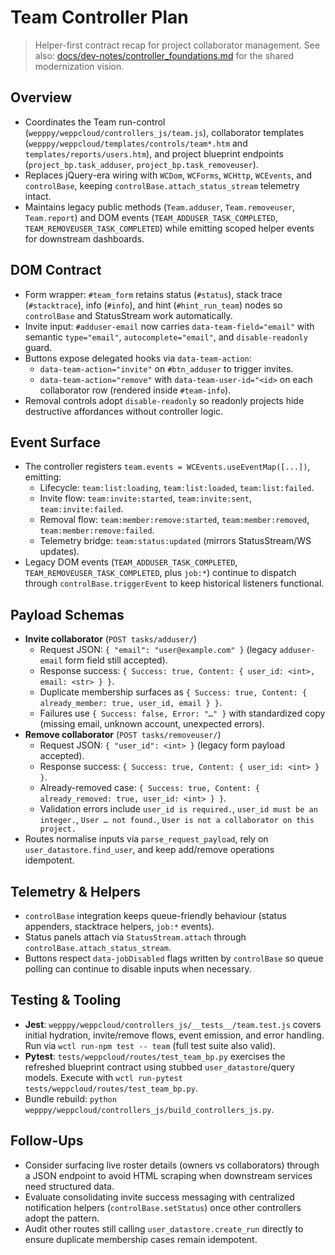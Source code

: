 # Team Controller Plan
> Helper-first contract recap for project collaborator management. See also: [docs/dev-notes/controller_foundations.md](controller_foundations.md) for the shared modernization vision.

## Overview
- Coordinates the Team run-control (`wepppy/weppcloud/controllers_js/team.js`), collaborator templates (`wepppy/weppcloud/templates/controls/team*.htm` and `templates/reports/users.htm`), and project blueprint endpoints (`project_bp.task_adduser`, `project_bp.task_removeuser`).
- Replaces jQuery-era wiring with `WCDom`, `WCForms`, `WCHttp`, `WCEvents`, and `controlBase`, keeping `controlBase.attach_status_stream` telemetry intact.
- Maintains legacy public methods (`Team.adduser`, `Team.removeuser`, `Team.report`) and DOM events (`TEAM_ADDUSER_TASK_COMPLETED`, `TEAM_REMOVEUSER_TASK_COMPLETED`) while emitting scoped helper events for downstream dashboards.

## DOM Contract
- Form wrapper: `#team_form` retains status (`#status`), stack trace (`#stacktrace`), info (`#info`), and hint (`#hint_run_team`) nodes so `controlBase` and StatusStream work automatically.
- Invite input: `#adduser-email` now carries `data-team-field="email"` with semantic `type="email"`, `autocomplete="email"`, and `disable-readonly` guard.
- Buttons expose delegated hooks via `data-team-action`:
  - `data-team-action="invite"` on `#btn_adduser` to trigger invites.
  - `data-team-action="remove"` with `data-team-user-id="<id>` on each collaborator row (rendered inside `#team-info`).
- Removal controls adopt `disable-readonly` so readonly projects hide destructive affordances without controller logic.

## Event Surface
- The controller registers `team.events = WCEvents.useEventMap([...])`, emitting:
  - Lifecycle: `team:list:loading`, `team:list:loaded`, `team:list:failed`.
  - Invite flow: `team:invite:started`, `team:invite:sent`, `team:invite:failed`.
  - Removal flow: `team:member:remove:started`, `team:member:removed`, `team:member:remove:failed`.
  - Telemetry bridge: `team:status:updated` (mirrors StatusStream/WS updates).
- Legacy DOM events (`TEAM_ADDUSER_TASK_COMPLETED`, `TEAM_REMOVEUSER_TASK_COMPLETED`, plus `job:*`) continue to dispatch through `controlBase.triggerEvent` to keep historical listeners functional.

## Payload Schemas
- **Invite collaborator** (`POST tasks/adduser/`)
  - Request JSON: `{ "email": "user@example.com" }` (legacy `adduser-email` form field still accepted).
  - Response success: `{ Success: true, Content: { user_id: <int>, email: <str> } }`.
  - Duplicate membership surfaces as `{ Success: true, Content: { already_member: true, user_id, email } }`.
  - Failures use `{ Success: false, Error: "…" }` with standardized copy (missing email, unknown account, unexpected errors).
- **Remove collaborator** (`POST tasks/removeuser/`)
  - Request JSON: `{ "user_id": <int> }` (legacy form payload accepted).
  - Response success: `{ Success: true, Content: { user_id: <int> } }`.
  - Already-removed case: `{ Success: true, Content: { already_removed: true, user_id: <int> } }`.
  - Validation errors include `user_id is required.`, `user_id must be an integer.`, `User … not found.`, `User is not a collaborator on this project.`
- Routes normalise inputs via `parse_request_payload`, rely on `user_datastore.find_user`, and keep add/remove operations idempotent.

## Telemetry & Helpers
- `controlBase` integration keeps queue-friendly behaviour (status appenders, stacktrace helpers, `job:*` events).
- Status panels attach via `StatusStream.attach` through `controlBase.attach_status_stream`.
- Buttons respect `data-jobDisabled` flags written by `controlBase` so queue polling can continue to disable inputs when necessary.

## Testing & Tooling
- **Jest**: `wepppy/weppcloud/controllers_js/__tests__/team.test.js` covers initial hydration, invite/remove flows, event emission, and error handling. Run via `wctl run-npm test -- team` (full test suite also valid).
- **Pytest**: `tests/weppcloud/routes/test_team_bp.py` exercises the refreshed blueprint contract using stubbed `user_datastore`/query models. Execute with `wctl run-pytest tests/weppcloud/routes/test_team_bp.py`.
- Bundle rebuild: `python wepppy/weppcloud/controllers_js/build_controllers_js.py`.

## Follow-Ups
- Consider surfacing live roster details (owners vs collaborators) through a JSON endpoint to avoid HTML scraping when downstream services need structured data.
- Evaluate consolidating invite success messaging with centralized notification helpers (`controlBase.setStatus`) once other controllers adopt the pattern.
- Audit other routes still calling `user_datastore.create_run` directly to ensure duplicate membership cases remain idempotent.
